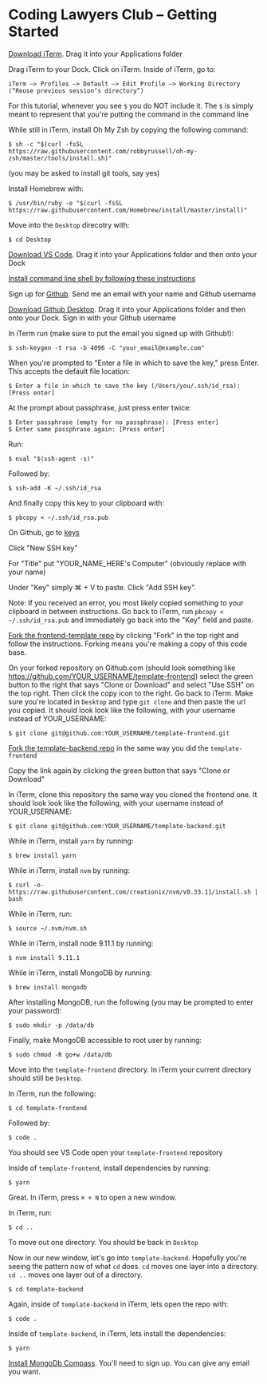 # Coding Lawyers Club – Getting Started
[Download iTerm](https://www.iterm2.com/). Drag it into your Applications folder

Drag iTerm to your Dock. Click on iTerm. Inside of iTerm, go to:

```
iTerm —> Profiles —> Default —> Edit Profile —> Working Directory (“Reuse previous session’s directory”)
```

For this tutorial, whenever you see `$` you do NOT include it. The `$` is simply meant to represent that you're putting the command in the command line

While still in iTerm, install Oh My Zsh by copying the following command: 

```
$ sh -c "$(curl -fsSL https://raw.githubusercontent.com/robbyrussell/oh-my-zsh/master/tools/install.sh)"
```

(you may be asked to install git tools, say yes)

Install Homebrew with:

```
$ /usr/bin/ruby -e "$(curl -fsSL https://raw.githubusercontent.com/Homebrew/install/master/install)"
```

Move into the `Desktop` direcotry with:

```
$ cd Desktop
```

[Download VS Code](https://code.visualstudio.com/). Drag it into your Applications folder and then onto your Dock

[Install command line shell by following these instructions](https://code.visualstudio.com/docs/setup/mac#_launching-from-the-command-line)

Sign up for [Github](www.github.com). Send me an email with your name and Github username

[Download Github Desktop](https://desktop.github.com/). Drag it into your Applications folder and then onto your Dock. Sign in with your Github username

In iTerm run (make sure to put the email you signed up with Github!):

```
$ ssh-keygen -t rsa -b 4096 -C "your_email@example.com"
```

When you're prompted to "Enter a file in which to save the key," press Enter. This accepts the default file location:

```
$ Enter a file in which to save the key (/Users/you/.ssh/id_rsa): [Press enter]
```

At the prompt about passphrase, just press enter twice:

```
$ Enter passphrase (empty for no passphrase): [Press enter]
$ Enter same passphrase again: [Press enter]
```

Run:

```
$ eval "$(ssh-agent -s)"
```

Followed by:

```
$ ssh-add -K ~/.ssh/id_rsa
```

And finally copy this key to your clipboard with:

```
$ pbcopy < ~/.ssh/id_rsa.pub
```

On Github, go to [keys](https://github.com/settings/keys)

Click "New SSH key"

For "Title" put "YOUR_NAME_HERE's Computer" (obviously replace with your name)

Under "Key" simply ⌘ + V to paste. Click "Add SSH key". 

Note: If you received an error, you most likely copied something to your clipboard in between instructions. Go back to iTerm, run `pbcopy < ~/.ssh/id_rsa.pub` and immediately go back into the "Key" field and paste.

[Fork the frontend-template repo](https://github.com/dbarabander/template-frontend) by clicking "Fork" in the top right and follow the instructions. Forking means you're making a copy of this code base. 

On your forked repository on Github.com (should look something like https://github.com/YOUR_USERNAME/template-frontend) select the green button to the right that says "Clone or Download" and select "Use SSH" on the top right. Then click the copy icon to the right. Go back to iTerm. Make sure you're located in `Desktop` and type `git clone` and then paste the url you copied. It should look look like the following, with your username instead of YOUR_USERNAME:

```
$ git clone git@github.com:YOUR_USERNAME/template-frontend.git
```

[Fork the template-backend repo](https://github.com/dbarabander/template-backend) in the same way you did the `template-frontend`

Copy the link again by clicking the green button that says "Clone or Download"

In iTerm, clone this repository the same way you cloned the frontend one. It should look look like the following, with your username instead of YOUR_USERNAME:

```
$ git clone git@github.com:YOUR_USERNAME/template-backend.git
```

While in iTerm, install `yarn` by running:

```
$ brew install yarn
```

While in iTerm, install `nvm` by running:

```
$ curl -o- https://raw.githubusercontent.com/creationix/nvm/v0.33.11/install.sh | bash
```

While in iTerm, run:

```
$ source ~/.nvm/nvm.sh
```

While in iTerm, install node 9.11.1 by running: 

```
$ nvm install 9.11.1
```

While in iTerm, install MongoDB by running:

```
$ brew install mongodb
```

After installing MongoDB, run the following (you may be prompted to enter your password):

```
$ sudo mkdir -p /data/db
```

Finally, make MongoDB accessible to root user by running:

```
$ sudo chmod -R go+w /data/db
```

Move into the `template-frontend` directory. In iTerm your current directory should still be `Desktop`. 

In iTerm, run the following:

```
$ cd template-frontend
``` 

Followed by:

```
$ code .
```

You should see VS Code open your `template-frontend` repository

Inside of `template-frontend`, install dependencies by running:

```
$ yarn
```

Great. In iTerm, press `⌘ + N` to open a new window.

In iTerm, run:

```
$ cd ..
```

To move out one directory. You should be back in `Desktop`

Now in our new window, let's go into `template-backend`. Hopefully you're seeing the pattern now of what `cd` does. `cd` moves one layer into a directory. `cd ..` moves one layer out of a directory.

```
$ cd template-backend
```

Again, inside of `template-backend` in iTerm, lets open the repo with: 

```
$ code .
``` 

Inside of `template-backend`, in iTerm, lets install the dependencies:

```
$ yarn
```

[Install MongoDb Compass](https://www.mongodb.com/download-center?jmp=tutorials&_ga=2.177525221.1936207160.1531960242-451401237.1531960242#compass). You'll need to sign up. You can give any email you want.
